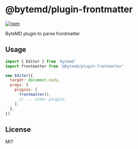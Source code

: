 # @bytemd/plugin-frontmatter

[![npm](https://img.shields.io/npm/v/@bytemd/plugin-frontmatter.svg)](https://npm.im/@bytemd/plugin-frontmatter)

ByteMD plugin to parse frontmatter

## Usage

```js
import { Editor } from 'bytemd'
import frontmatter from '@bytemd/plugin-frontmatter'

new Editor({
  target: document.body,
  props: {
    plugins: [
      frontmatter(),
      // ... other plugins
    ],
  },
})
```

## License

MIT
